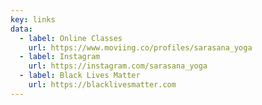```yaml
---
key: links
data:
  - label: Online Classes
    url: https://www.moviing.co/profiles/sarasana_yoga
  - label: Instagram
    url: https://instagram.com/sarasana_yoga
  - label: Black Lives Matter
    url: https://blacklivesmatter.com
---
```

